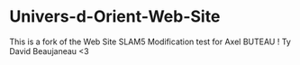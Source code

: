 # Univers-d-Orient-Web-Site
This is a fork of the Web Site SLAM5
Modification test for Axel BUTEAU !
Ty David Beaujaneau <3
